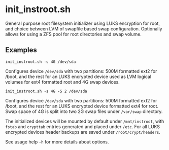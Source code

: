 # init_instroot.sh

General purpose root filesystem initializer using LUKS encryption for root, and choice between LVM of swapfile based swap configuration. Optionally allows for using a ZFS pool for root directories and swap volume.

## Examples

    init_instroot.sh -s 4G /dev/sda

Configures device `/dev/sda` with two partitions: 500M formatted ext2 for /boot, and the rest for an LUKS encrypted device used as LVM logical volumes for ext4 formatted root and 4G swap devices.

    init_instroot.sh -s 4G -S 2 /dev/sda

Configures device `/dev/sda` with two partitions: 500M formatted ext2 for /boot, and the rest for an LUKS encrypted device formatted ext4 for root. Swap space of 4G is split into two 2G swap files under `/var/swap` directory.

The initialized devices will be mounted by default under `/mnt/instroot`, with `fstab` and `crypttab` entries generated and placed under `/etc`. For all LUKS encrypted devices header backups are saved under `/root/crypt/headers`.

See usage help `-h` for more details about options.
